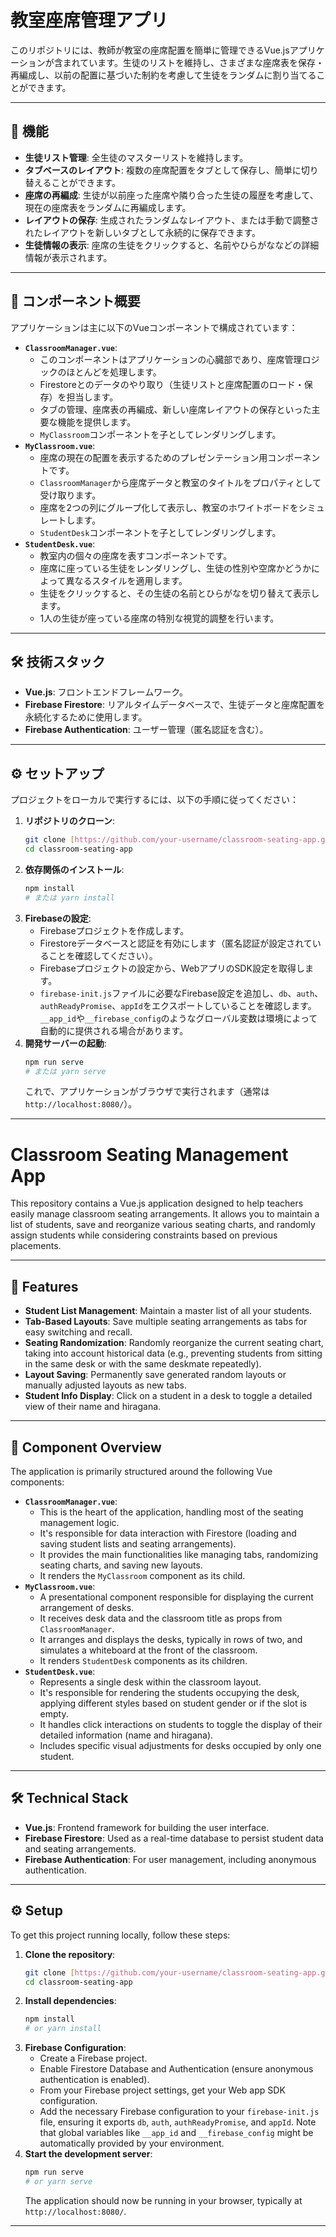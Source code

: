 # 教室座席管理アプリ

このリポジトリには、教師が教室の座席配置を簡単に管理できるVue.jsアプリケーションが含まれています。生徒のリストを維持し、さまざまな座席表を保存・再編成し、以前の配置に基づいた制約を考慮して生徒をランダムに割り当てることができます。

---

## 🚀 機能

* **生徒リスト管理**: 全生徒のマスターリストを維持します。
* **タブベースのレイアウト**: 複数の座席配置をタブとして保存し、簡単に切り替えることができます。
* **座席の再編成**: 生徒が以前座った座席や隣り合った生徒の履歴を考慮して、現在の座席表をランダムに再編成します。
* **レイアウトの保存**: 生成されたランダムなレイアウト、または手動で調整されたレイアウトを新しいタブとして永続的に保存できます。
* **生徒情報の表示**: 座席の生徒をクリックすると、名前やひらがななどの詳細情報が表示されます。

---

## 📂 コンポーネント概要

アプリケーションは主に以下のVueコンポーネントで構成されています：

* **`ClassroomManager.vue`**:
    * このコンポーネントはアプリケーションの心臓部であり、座席管理ロジックのほとんどを処理します。
    * Firestoreとのデータのやり取り（生徒リストと座席配置のロード・保存）を担当します。
    * タブの管理、座席表の再編成、新しい座席レイアウトの保存といった主要な機能を提供します。
    * `MyClassroom`コンポーネントを子としてレンダリングします。
* **`MyClassroom.vue`**:
    * 座席の現在の配置を表示するためのプレゼンテーション用コンポーネントです。
    * `ClassroomManager`から座席データと教室のタイトルをプロパティとして受け取ります。
    * 座席を2つの列にグループ化して表示し、教室のホワイトボードをシミュレートします。
    * `StudentDesk`コンポーネントを子としてレンダリングします。
* **`StudentDesk.vue`**:
    * 教室内の個々の座席を表すコンポーネントです。
    * 座席に座っている生徒をレンダリングし、生徒の性別や空席かどうかによって異なるスタイルを適用します。
    * 生徒をクリックすると、その生徒の名前とひらがなを切り替えて表示します。
    * 1人の生徒が座っている座席の特別な視覚的調整を行います。

---

## 🛠️ 技術スタック

* **Vue.js**: フロントエンドフレームワーク。
* **Firebase Firestore**: リアルタイムデータベースで、生徒データと座席配置を永続化するために使用します。
* **Firebase Authentication**: ユーザー管理（匿名認証を含む）。

---

## ⚙️ セットアップ

プロジェクトをローカルで実行するには、以下の手順に従ってください：

1.  **リポジトリのクローン**:
    ```bash
    git clone [https://github.com/your-username/classroom-seating-app.git](https://github.com/your-username/classroom-seating-app.git)
    cd classroom-seating-app
    ```
2.  **依存関係のインストール**:
    ```bash
    npm install
    # または yarn install
    ```
3.  **Firebaseの設定**:
    * Firebaseプロジェクトを作成します。
    * Firestoreデータベースと認証を有効にします（匿名認証が設定されていることを確認してください）。
    * Firebaseプロジェクトの設定から、WebアプリのSDK設定を取得します。
    * `firebase-init.js`ファイルに必要なFirebase設定を追加し、`db`、`auth`、`authReadyPromise`、`appId`をエクスポートしていることを確認します。`__app_id`や`__firebase_config`のようなグローバル変数は環境によって自動的に提供される場合があります。
4.  **開発サーバーの起動**:
    ```bash
    npm run serve
    # または yarn serve
    ```
    これで、アプリケーションがブラウザで実行されます（通常は`http://localhost:8080/`）。

---

# Classroom Seating Management App

This repository contains a Vue.js application designed to help teachers easily manage classroom seating arrangements. It allows you to maintain a list of students, save and reorganize various seating charts, and randomly assign students while considering constraints based on previous placements.

---

## 🚀 Features

* **Student List Management**: Maintain a master list of all your students.
* **Tab-Based Layouts**: Save multiple seating arrangements as tabs for easy switching and recall.
* **Seating Randomization**: Randomly reorganize the current seating chart, taking into account historical data (e.g., preventing students from sitting in the same desk or with the same deskmate repeatedly).
* **Layout Saving**: Permanently save generated random layouts or manually adjusted layouts as new tabs.
* **Student Info Display**: Click on a student in a desk to toggle a detailed view of their name and hiragana.

---

## 📂 Component Overview

The application is primarily structured around the following Vue components:

* **`ClassroomManager.vue`**:
    * This is the heart of the application, handling most of the seating management logic.
    * It's responsible for data interaction with Firestore (loading and saving student lists and seating arrangements).
    * It provides the main functionalities like managing tabs, randomizing seating charts, and saving new layouts.
    * It renders the `MyClassroom` component as its child.
* **`MyClassroom.vue`**:
    * A presentational component responsible for displaying the current arrangement of desks.
    * It receives desk data and the classroom title as props from `ClassroomManager`.
    * It arranges and displays the desks, typically in rows of two, and simulates a whiteboard at the front of the classroom.
    * It renders `StudentDesk` components as its children.
* **`StudentDesk.vue`**:
    * Represents a single desk within the classroom layout.
    * It's responsible for rendering the students occupying the desk, applying different styles based on student gender or if the slot is empty.
    * It handles click interactions on students to toggle the display of their detailed information (name and hiragana).
    * Includes specific visual adjustments for desks occupied by only one student.

---

## 🛠️ Technical Stack

* **Vue.js**: Frontend framework for building the user interface.
* **Firebase Firestore**: Used as a real-time database to persist student data and seating arrangements.
* **Firebase Authentication**: For user management, including anonymous authentication.

---

## ⚙️ Setup

To get this project running locally, follow these steps:

1.  **Clone the repository**:
    ```bash
    git clone [https://github.com/your-username/classroom-seating-app.git](https://github.com/your-username/classroom-seating-app.git)
    cd classroom-seating-app
    ```
2.  **Install dependencies**:
    ```bash
    npm install
    # or yarn install
    ```
3.  **Firebase Configuration**:
    * Create a Firebase project.
    * Enable Firestore Database and Authentication (ensure anonymous authentication is enabled).
    * From your Firebase project settings, get your Web app SDK configuration.
    * Add the necessary Firebase configuration to your `firebase-init.js` file, ensuring it exports `db`, `auth`, `authReadyPromise`, and `appId`. Note that global variables like `__app_id` and `__firebase_config` might be automatically provided by your environment.
4.  **Start the development server**:
    ```bash
    npm run serve
    # or yarn serve
    ```
    The application should now be running in your browser, typically at `http://localhost:8080/`.

---